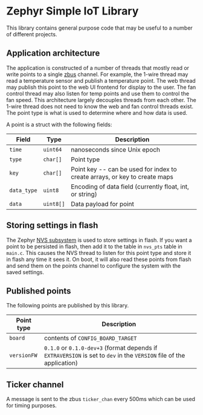# Zephyr Simple IoT Library

This library contains general purpose code that may be useful to a number of
different projects.

 ## Application architecture

The application is constructed of a number of threads that mostly read or write
points to a single
[zbus](https://docs.zephyrproject.org/latest/services/zbus/index.html) channel.
For example, the 1-wire thread may read a temperature sensor and publish a
temperature point. The web thread may publish this point to the web UI frontend
for display to the user. The fan control thread may also listen for temp points
and use them to control the fan speed. This architecture largely decouples
threads from each other. The 1-wire thread does not need to know the web and fan
control threads exist. The point type is what is used to determine where and how
data is used.

A point is a struct with the following fields:

| Field       | Type      | Description                                                  |
| ----------- | --------- | ------------------------------------------------------------ |
| `time`      | `uint64`  | nanoseconds since Unix epoch                                 |
| `type`      | `char[]`  | Point type                                                   |
| `key`       | `char[]`  | Point key -- can be used for index to create arrays, or key to create maps |
| `data_type` | `uint8`   | Encoding of data field (currently float, int, or string)     |
| `data`      | `uint8[]` | Data payload for point                                       |

## Storing settings in flash

The Zephyr
[NVS subsystem](https://docs.zephyrproject.org/latest/services/storage/nvs/nvs.html)
is used to store settings in flash. If you want a point to be persisted in
flash, then add it to the table in `nvs_pts` table in `main.c`. This causes the
NVS thread to listen for this point type and store it in flash any time it sees
it. On boot, it will also read these points from flash and send them on the
points channel to configure the system with the saved settings.

## Published points

The following points are published by this library.

| Point type  | Description                                                  |
| ----------- | ------------------------------------------------------------ |
| `board`     | contents of `CONFIG_BOARD_TARGET`                            |
| `versionFW` | `0.1.0` or `0.1.0-dev+3` (format depends if `EXTRAVERSION` is set to `dev` in the `VERSION` file of the application) |

## Ticker channel

A message is sent to the zbus `ticker_chan` every 500ms which can be used for timing purposes.

